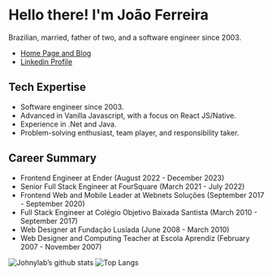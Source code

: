# Hello there! I'm João Ferreira

Brazilian, married, father of two, and a software engineer since 2003.

- [Home Page and Blog](https://johnylab.com.br)
- [Linkedin Profile](https://www.linkedin.com/in/johnylab/)

## Tech Expertise

- Software engineer since 2003.
- Advanced in Vanilla Javascript, with a focus on React JS/Native.
- Experience in .Net and Java.
- Problem-solving enthusiast, team player, and responsibility taker.

## Career Summary

- Frontend Engineer at Ender (August 2022 - December 2023)
- Senior Full Stack Engineer at FourSquare (March 2021 - July 2022)
- Frontend Web and Mobile Leader at Webnets Soluções (September 2017 - September 2020)
- Full Stack Engineer at Colégio Objetivo Baixada Santista (March 2010 - September 2017)
- Web Designer at Fundação Lusíada (June 2008 - March 2010)
- Web Designer and Computing Teacher at Escola Aprendiz (February 2007 - November 2007)

![Johnylab’s github stats](https://github-readme-stats.vercel.app/api?username=Johnylab&show_icons=true&count_private=true&theme=merko) ![Top Langs](https://github-readme-stats.vercel.app/api/top-langs/?username=Johnylab&layout=compact&theme=merko)
